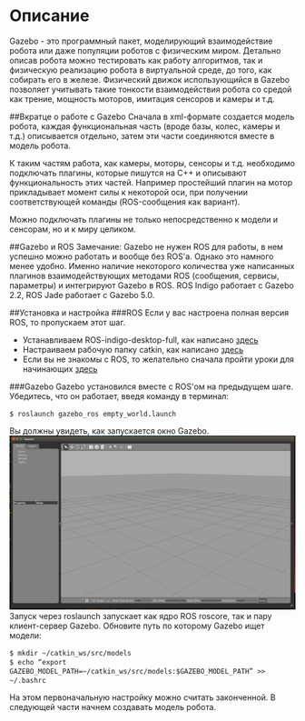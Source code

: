 # Описание

Gazebo - это программный пакет, моделирующий взаимодействие робота или даже популяции роботов с физическим миром.
Детально описав робота можно тестировать как работу алгоритмов, так и физическую реализацию робота в виртуальной среде, до того, как собирать его в железе.
Физический движок использующийся в Gazebo позволяет учитывать такие тонкости взаимодействия робота со средой как трение, мощность моторов, имитация сенсоров и камеры и т.д.

##Вкратце о работе с Gazebo
Сначала в xml-формате создается модель робота, каждая функциональная часть (вроде базы, колес, камеры и т.д.) описывается отдельно, затем эти части соединяются вместе в модель робота.

К таким частям работа, как камеры, моторы, сенсоры и т.д. необходимо подключать плагины, которые пишутся на C++ и описывают функциональность этих частей.
Например простейший плагин на мотор прикладывает момент силы к некоторой оси, при получении соответствующей команды (ROS-сообщения как вариант).

Можно подключать плагины не только непосредственно к модели и сенсорам, но и к миру целиком.

##Gazebo и ROS
Замечание: Gazebo не нужен ROS для работы, в нем успешно можно работать и вообще без ROS'а. Однако это намного менее удобно.
Именно наличие некоторого количества уже написанных плагинов взаимодействующих методами ROS (сообщения, сервисы, параметры) и интегрируют Gazebo в ROS.
ROS Indigo работает с Gazebo 2.2, ROS Jade работает с Gazebo 5.0.


##Установка и настройка
###ROS
Если у вас настроена полная версия ROS, то пропускаем этот шаг.

- Устанавливаем ROS-indigo-desktop-full, как написано [здесь](http://wiki.ros.org/indigo/Installation/Ubuntu)
- Настраиваем рабочую папку catkin, как написано [здесь](http://wiki.ros.org/ROS/Tutorials/InstallingandConfiguringROSEnvironment)
- Если вы не знакомы с ROS, то желательно сначала пройти уроки для начинающих [здесь](http://wiki.ros.org/ROS/Tutorials)

###Gazebo
Gazebo установился вместе с ROS'ом на предыдущем шаге. Убедитесь, что он работает, введя команду в терминал:
~~~~
$ roslaunch gazebo_ros empty_world.launch
~~~~
Вы должны увидеть, как запускается окно Gazebo.
![Gazebo](/figs/gazebo_overview.png)
Запуск через roslaunch запускает как ядро ROS roscore, так и пару клиент-сервер Gazebo.
Обновите путь по которому Gazebo ищет модели:
~~~~
$ mkdir ~/catkin_ws/src/models 
$ echo “export GAZEBO_MODEL_PATH=~/catkin_ws/src/models:$GAZEBO_MODEL_PATH” >> ~/.bashrc
~~~~

На этом первоначальную настройку можно считать законченной.
В следующей части начнем создавать модель робота.
